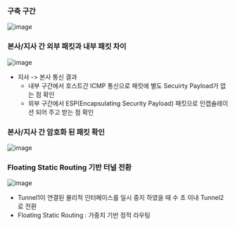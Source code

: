 ### 구축 구간

![image](https://github.com/user-attachments/assets/77fec8bb-2b08-4192-a5eb-b4aabe850949)

### 본사/지사 간 외부 패킷과 내부 패킷 차이

![image](https://github.com/user-attachments/assets/6cafdb43-1d38-473c-9f60-d529a99c1721)

- 지사 -> 본사 통신 결과
  - 내부 구간에서 호스트간 ICMP 통신으로 패킷에 별도 Secuirty Payload가 없는 점 확인
  - 외부 구간에서 ESP(Encapsulating Security Payload) 패킷으로 인캡슐레이션 되어 주고 받는 점 확인

### 본사/지사 간 암호화 된 패킷 확인

![image](https://github.com/user-attachments/assets/7dd2e411-d605-4fe7-bf26-284d09b985cc)


### Floating Static Routing 기반 터널 전환

![image](https://github.com/user-attachments/assets/4b520ce7-cff9-49ea-8d32-bb0cfef3490f)

- Tunnel1이 연결된 물리적 인터페이스를 일시 중지 하였을 때 수 초 이내 Tunnel2로 전환
- Floating Static Routing : 가중치 기반 정적 라우팅
